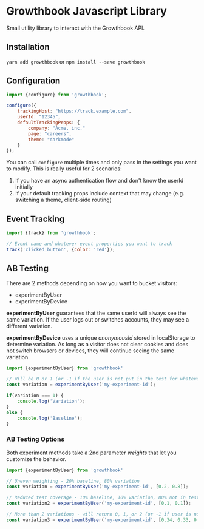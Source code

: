 # Growthbook Javascript Library

Small utility library to interact with the Growthbook API.

## Installation

`yarn add growthbook` or `npm install --save growthbook`

## Configuration

```js
import {configure} from 'growthbook';

configure({
    trackingHost: "https://track.example.com",
    userId: "12345",
    defaultTrackingProps: {
        company: "Acme, inc."
        page: "careers",
        theme: "darkmode"
    }
});
```

You can call `configure` multiple times and only pass in the settings you want to modify.  This is really useful for 2 scenarios:

1.  If you have an async authentication flow and don't know the userId initially
2.  If your default tracking props include context that may change (e.g. switching a theme, client-side routing)

## Event Tracking

```js
import {track} from 'growthbook';

// Event name and whatever event properties you want to track
track('clicked_button', {color: 'red'});
```

## AB Testing

There are 2 methods depending on how you want to bucket visitors:

-  experimentByUser
-  experimentByDevice

**experimentByUser** guarantees that the same userId will always see the same variation. If the user logs out or switches accounts, they may see a different variation.

**experimentByDevice** uses a unique *anonymousId* stored in localStorage to determine variation. As long as a visitor does not clear cookies and does not switch browsers or devices, they will continue seeing the same variation.

```js
import {experimentByUser} from 'growthbook'

// Will be 0 or 1 (or -1 if the user is not put in the test for whatever reason)
const variation = experimentByUser('my-experiment-id');

if(variation === 1) {
    console.log('Variation');
}
else {
    console.log('Baseline');
}
```

### AB Testing Options

Both experiment methods take a 2nd parameter *weights* that let you customize the behavior.

```js
import {experimentByUser} from 'growthbook'

// Uneven weighting - 20% baseline, 80% variation
const variation = experimentByUser('my-experiment-id', [0.2, 0.8]);

// Reduced test coverage - 10% baseline, 10% variation, 80% not in test
const variation2 = experimentByUser('my-experiment-id', [0.1, 0.1]);

// More than 2 variations - will return 0, 1, or 2 (or -1 if user is not put in test)
const variation3 = experimentByUser('my-experiment-id', [0.34, 0.33, 0.33]);
```